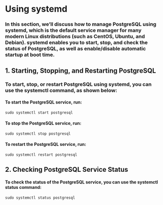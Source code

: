 # Using systemd

### In this section, we’ll discuss how to manage PostgreSQL using systemd, which is the default service manager for many modern Linux distributions (such as CentOS, Ubuntu, and Debian). systemd enables you to start, stop, and check the status of PostgreSQL, as well as enable/disable automatic startup at boot time.

## 1. Starting, Stopping, and Restarting PostgreSQL

### To start, stop, or restart PostgreSQL using systemd, you can use the systemctl command, as shown below:

#### To start the PostgreSQL service, run:
```
sudo systemctl start postgresql
```
#### To stop the PostgreSQL service, run:
```
sudo systemctl stop postgresql
```
#### To restart the PostgreSQL service, run:
```
sudo systemctl restart postgresql
```


## 2. Checking PostgreSQL Service Status

#### To check the status of the PostgreSQL service, you can use the systemctl status command:
```
sudo systemctl status postgresql
```